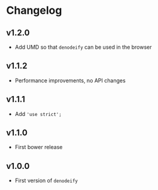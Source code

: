 # Changelog

## v1.2.0

- Add UMD so that `denodeify` can be used in the browser

## v1.1.2

- Performance improvements, no API changes

## v1.1.1

- Add `'use strict';`

## v1.1.0

- First bower release

## v1.0.0

- First version of `denodeify`

